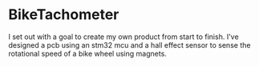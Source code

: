 # BikeTachometer

I set out with a goal to create my own product from start to finish. I've designed a pcb using an stm32 mcu and a hall effect sensor to sense the rotational speed of a bike wheel using magnets.
